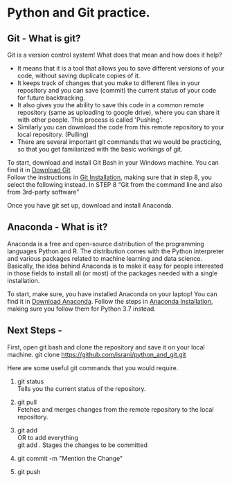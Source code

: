 # Python and Git practice.
## Git - What is git?
Git is a version control system! What does that mean and how does it help?  
- It means that it is a tool that allows you to save different versions of your code, without saving duplicate copies of it.  
- It keeps track of changes that you make to different files in your repository and you can save (commit) the current status of your code for future backtracking.  
- It also gives you the ability to save this code in a common remote repository (same as uploading to google drive), where you can share it with other people. This process is called 'Pushing'.  
- Similarly you can download the code from this remote repository to your local repository. (Pulling)  
- There are several important git commands that we would be practicing, so that you get familiarized with the basic workings of git.  

To start, download and install Git Bash in your Windows machine. You can find it in [Download Git](https://git-scm.com/download/win)  
Follow the instructions in [Git Installation](https://www.stanleyulili.com/git/how-to-install-git-bash-on-windows), making sure that in step 8, you select the following instead.
  In STEP 8 “Git from the command line and also from 3rd-party software”  
  
Once you have git set up, download and install Anaconda.

## Anaconda - What is it?  
Anaconda is a free and open-source distribution of the programming languages Python and R. The distribution comes with the Python interpreter and various packages related to machine learning and data science.  
Basically, the idea behind Anaconda is to make it easy for people interested in those fields to install all (or most) of the packages needed with a single installation. 

To start, make sure, you have installed Anaconda on your laptop! You can find it in [Download Anaconda](https://www.anaconda.com/distribution/#download-section). Follow the steps in [Anaconda Installation](https://www.datacamp.com/community/tutorials/installing-anaconda-windows), making sure you follow them for Python 3.7 instead. 

## Next Steps -
First, open git bash and clone the repository and save it on your local machine.
git clone https://github.com/israni/python_and_git.git

Here are some useful git commands that you would require.
1. git status  
Tells you the current status of the repository.

2. git pull  
Fetches and merges changes from the remote repository to the local repository.

3. git add <Filename>     
   OR to add everything   
   git add .
Stages the changes to be committed
    
4. git commit -m "Mention the Change"

5. git push
    


